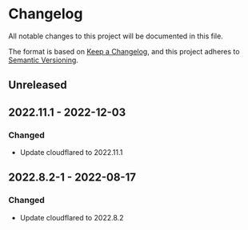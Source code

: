 # Changelog

All notable changes to this project will be documented in this file.

The format is based on [Keep a Changelog](https://keepachangelog.com/en/1.0.0/),
and this project adheres to [Semantic Versioning](https://semver.org/spec/v2.0.0.html).

## Unreleased

## 2022.11.1 - 2022-12-03

### Changed

- Update cloudflared to 2022.11.1

## 2022.8.2-1 - 2022-08-17

### Changed

- Update cloudflared to 2022.8.2
